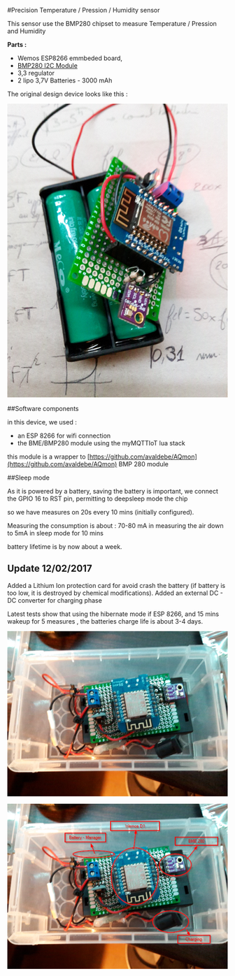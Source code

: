 #Precision Temperature / Pression / Humidity sensor

This sensor use the BMP280 chipset to measure Temperature / Pression and Humidity

**Parts :**

- Wemos ESP8266 emmbeded board, 
- [BMP280 I2C Module](https://cdn-shop.adafruit.com/datasheets/BST-BMP280-DS001-11.pdf)
- 3,3 regulator
- 2 lipo 3,7V Batteries - 3000 mAh

The original design device looks like this :

![device.jpg](device.jpg) 


##Software components

in this device, we used :

- an ESP 8266 for wifi connection
- the BME/BMP280 module using the myMQTTIoT lua stack

this module is a wrapper to [https://github.com/avaldebe/AQmon](https://github.com/avaldebe/AQmon) BMP 280 module


##Sleep mode

As it is powered by a battery, saving the battery is important, 
we connect the GPIO 16 to RST pin, permitting to deepsleep mode the chip

so we have measures on 20s every 10 mins (initially configured).

Measuring the consumption is about :
70-80 mA in measuring the air
down to 5mA in sleep mode for 10 mins 

battery lifetime is by now about a week.



## Update 12/02/2017

Added a Lithium Ion protection card for avoid crash the battery (if battery is too low, it is destroyed by chemical modifications). Added an external DC - DC converter for charging phase

Latest tests show that using the hibernate mode if ESP 8266, and 15 mins wakeup for 5 measures , the batteries charge life is about 3-4 days.



![](20170212_202507.jpg)



![](infos.png)